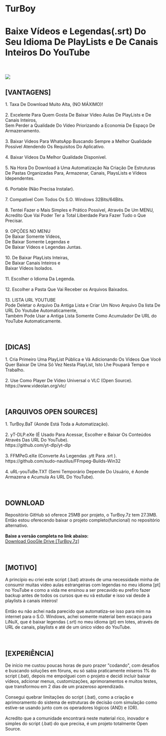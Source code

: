 # TurBoy
<h1>Baixe Vídeos e Legendas(.srt) Do Seu Idioma De PlayLists e De Canais Inteiros Do YouTube</h1>
</br>
</br>
<img src="https://github.com/ostonprata/TurBoy/blob/main/TurBoy.png">
</br>
<h2>[VANTAGENS]</h2>
1. Taxa De Download Muito Alta, (NO MÁXIMO)!
</br>
</br>
2. Excelente Para Quem Gosta De Baixar Vídeo Aulas De PlayLists e De Canais Inteiros, 
</br>
Sem Perder a Qualidade Do Vídeo Priorizando a Economia De Espaço De Armazenamento.
</br>
</br>
3. Baixar Videos Para WhatsApp Buscando Sempre a Melhor Qualidade Possível Atendendo Os Requisitos Do Aplicativo.
</br>
</br>
4. Baixar Vídeos Da Melhor Qualidade Disponível.
</br>
</br>
5. Na Hora Do Download à Uma Automatização Na Criação De Estruturas De Pastas Organizadas Para, Armazenar, Canais, PlaysLists e Vídeos Idependentes.
</br>
</br>
6. Portable (Não Precisa Instalar).
</br>
</br>
7. Compatível Com Todos Os S.O. Windows 32Bits/64Bits.
</br>
</br>
8. Tentei Fazer o Mais Simples e Prático Possível, Através De Um MENU, 
</br>
Acredito Que Vai Poder Ter a Total Liberdade Para Fazer Tudo o Que Precisar.
</br>
</br>
9. OPÇÕES NO MENU
</br>
De Baixar Somente Vídeos, 
</br>
De Baixar Somente Legendas e 
</br>
De Baixar Vídeos e Legendas Juntas.
</br>
</br>
10. De Baixar PlayLists Inteiras, 
</br>
De Baixar Canais Inteiros e 
</br>
Baixar Vídeos Isolados.
</br>
</br>
11. Escolher o Idioma Da Legenda.
</br>
</br>
12. Escolher a Pasta Que Vai Receber os Arquivos Baixados.
</br>
</br>
13. LISTA URL YOUTUBE
</br>
Pode Deletar o Arquivo Da Antiga Lista e Criar Um Novo Arquivo Da lista De URL Do Youtube Automaticamente, 
</br>
Também Pode Usar a Antiga Lista Somente Como Acumulador De URL do YouTube Automaticamente.
</br>
</br>
</br>
<h2>[DICAS]</h2>
1. Cria Primeiro Uma PlayList Pública e Vá Adicionando Os Vídeos Que Você Quer Baixar De Uma Só Vez Nesta PlayList, Isto Lhe Poupará Tempo e Trabalho.
</br>
</br>
2. Use Como Player De Vídeo Universal o VLC (Open Source).
</br>
https://www.videolan.org/vlc/
</br>
</br>
</br>
<h2>[ARQUIVOS OPEN SOURCES]</h2>
1. TurBoy.BaT (Aonde Está Toda a Automatização).
</br>
</br>
2. yT-DLP.eXe (É Usado Para Acessar, Escolher e Baixar Os Conteúdos Através Das URL Do YouTube). 
</br>
https://github.com/yt-dlp/yt-dlp
</br>
</br>
3. FFMPeG.eXe (Converte As Legendas .ytt Para .srt ). 
</br>
https://github.com/sudo-nautilus/FFmpeg-Builds-Win32
</br>
</br>
4. uRL-youTuBe.TXT (Semi Temporário Depende Do Usuário, é Aonde Armazena e Acumula As URL Do YouTube).
</br>
</br>
</br>
<h2>DOWNLOAD</h2>
Repositório GitHub só oferece 25MB por projeto, o TurBoy.7z tem 27.3MB.
</br>
Então estou oferecendo baixar o projeto completo(funcional) no repositório alternativo.
</br>
</br>
<b>Baixe a versão completa no link abaixo:</b>
</br>
<a href="https://drive.google.com/file/d/1pYAXoODHNB3ZTS16MXeTCYFtdvjx1SPa/view?usp=sharing">Download GooGle Drive [TurBoy.7z]</a>
</br>
</br>
</br>
<h2>[MOTIVO]</h2>
A princípio eu criei este script (.bat) através de uma necessidade minha de consumir muitas video aulas estrangeiras com legendas no meu idioma [pt] no YouTube e como a vida me ensinou a ser precavido eu prefiro fazer backup antes de todos os cursos que eu vá estudar e isso vai desde à playlists à canais inteiros! 
</br>
</br>
Então eu não achei nada parecido que automatiza-se isso para mim na internet para o S.O. Windows, achei somente material bem escaço para LiNuX, que é baixar legendas (.srt) no meu idioma (pt) em lotes, através de URL de canais, playlists e até de um único vídeo do YouTube.
</br>
</br>
</br>
<h2>[EXPERIÊNCIA]</h2>
De início me custou poucas horas de puro prazer "codando", com desafios e buscando soluções em fóruns, eu só sabia praticamente míseros 1% do script (.bat), depois me empolguei com o projeto e decidi incluir baixar vídeos, adcionar menus, customizações, aprimoramentos e muitos testes, que transformou em 2 dias de um prazeroso aprendizado.
</br>
</br>
Consegui quebrar limitações do script (.bat), como a criação e aprimoramento do sistema de estruturas de decisão com simulação como estive-se usando junto com os operadores lógicos (AND) e (OR).
</br>
</br>
Acredito que a comunidade encontrará neste material rico, inovador e simples do script (.bat) do que precisa, é um projeto totalmente Open Source.
